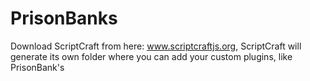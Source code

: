 # **PrisonBanks**

Download ScriptCraft from here: www.scriptcraftjs.org, ScriptCraft will generate its own folder where you can add your custom plugins, like PrisonBank's
